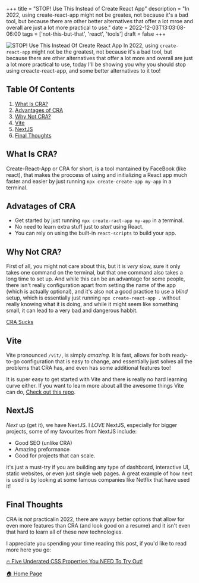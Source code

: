 +++
title = "STOP! Use This Instead of Create React App"
description = "In 2022, using create-react-app might not be greates, not because it's a bad tool, but because there are other better alternatives that offer a lot mroe and overall are just a lot more practical to use."
date = 2022-12-03T13:03:08-06:00
tags = ['not-this-but-that', 'react', 'tools']
draft = false
+++

![STOP! Use This Instead Of Create React App](https://dev-to-uploads.s3.amazonaws.com/uploads/articles/8rc0frzo2q6liagcmtmg.png)
In 2022, using `create-react-app` might not be the greatest, not because it's a bad tool, but because there are other alternatives that offer a lot more and overall are just a lot more practical to use, today I'll be showing you why you should stop using creacte-react-app, and some better alternatives to it too!
<!--more-->

## Table Of Contents
1. [What Is CRA?](#what-is-cra)
2. [Advantages of CRA](#advantages-of-cra)
3. [Why Not CRA?](#why-not-cra)
4. [Vite](#vite)
5. [NextJS](#nextjs)
5. [Final Thoughts](#final-thoughts)

## What Is CRA?
Create-React-App or CRA for short, is a tool mantained by FaceBook (like react), that makes the proccess of using and initializing a React app much faster and easier by just running `npx create-create-app my-app` in a terminal. 

## Advatages of CRA
* Get started by just running `npx create-ract-app my-app` in a terminal.
* No need to learn extra stuff just to *start* using React.
* You can rely on using the built-in `react-scripts` to build your app.

## Why Not CRA?
First of all, you might not care about this, but it is *very* slow, sure it only takes one command on the terminal, but that one command also takes a long time to set up. And while this can be an advantage for some people, there isn't really configuration apart from setting the name of the app (which is actually optional), and it's also not a good practice to use a *blind* setup, which is essentially just running `npx create-react-app .` without really knowing what it is doing, and while it might seem like something small, it can lead to a very bad and dangerous habbit. 

[CRA Sucks](https://media.giphy.com/media/3o6ozBgoGeBFUFvaz6/giphy.gif)

## Vite
Vite pronounced `/vit/`, is simply *amazing*. It is fast, allows for both ready-to-go configuration that is easy to change, and essentially just solves all the problems that CRA has, and even has some additional features too!

It is super easy to get started with Vite and there is really no hard learning curve either. If you want to learn more about all the awesome things Vite can do, [Check out this repo](https://github.com/vitejs/awesome-vite).

## NextJS
*Next* up (get it), we have NextJS. I *LOVE* NextJS, especially for bigger projects, some of my favourites from NextJS include:

* Good SEO (unlike CRA)
* Amazing preformance
* Good for projects that can scale.

it's just a must-try if you are building any type of dashboard, interactive UI, static websites, or even just single web pages. A great example of how next is used is by looking at some famous companies like Netflix that have used it!

## Final Thoughts
CRA is *not* practicalin 2022, there are wayyy better options that allow for even more features than CRA (and look good on a resume) and it isn't even that hard to learn all of these new technologies.

I appreciate you spending your time reading this post, if you'd like to read more here you go:

[🔥 Five Underated CSS Properties You NEED To Try Out!](https://the-net-blog.netlify.app/post/five-underated-css-properties-you-need-to-try-out/)

[🏠  Home Page](https://the-net-blog.netlify.app/)


